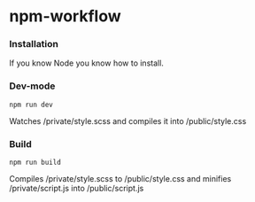 # npm-workflow

### Installation
If you know Node you know how to install.


### Dev-mode

```
npm run dev
``` 
Watches /private/style.scss and compiles it into /public/style.css


### Build

```
npm run build
``` 
Compiles /private/style.scss to /public/style.css and minifies /private/script.js into /public/script.js
